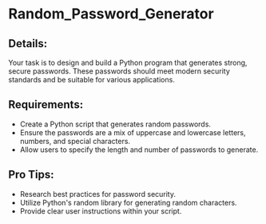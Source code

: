 # Random_Password_Generator

## Details:
Your task is to design and build a Python program that generates strong, secure passwords. These passwords should meet modern security standards and be suitable for various applications.

## Requirements:
- Create a Python script that generates random passwords.
- Ensure the passwords are a mix of uppercase and lowercase letters, numbers, and special characters.
- Allow users to specify the length and number of passwords to generate.

## Pro Tips:
- Research best practices for password security.
- Utilize Python's random library for generating random characters.
- Provide clear user instructions within your script.


